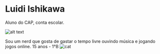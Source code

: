 # Luidi Ishikawa
Aluno do CAP, conta escolar.

![alt text](https://media.tenor.com/PqH8LjLLYuMAAAAd/higurashi-gou.gif)

Sou um nerd que gosta de gastar o tempo livre ouvindo música e jogando jogos online.
15 anos - 1°B 
![cat](https://github.com/luidi0/luidi0/assets/137802432/4503ea1d-ff84-410a-8e5a-1273bc4016a9)



<!--
luidi0/luidi0 is a ✨ special ✨ repository because its `README.md` (this file) appears on your GitHub profile.
You can click the Preview link to take a look at your changes.
-->

